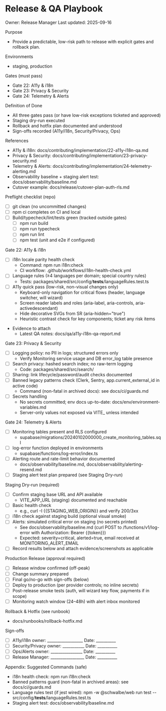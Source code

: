 # Release & QA Playbook

Owner: Release Manager
Last updated: 2025-09-16

Purpose
- Provide a predictable, low-risk path to release with explicit gates and rollback plan.

Environments
- staging, production

Gates (must pass)
- Gate 22: A11y & i18n
- Gate 23: Privacy & Security
- Gate 24: Telemetry & Alerts

Definition of Done
- All three gates pass (or have low-risk exceptions ticketed and approved)
- Staging dry-run executed
- Rollback and hotfix plan documented and understood
- Sign-offs recorded (A11y/i18n, Security/Privacy, Ops)

References
- A11y & i18n: docs/contributing/implementation/22-a11y-i18n-qa.md
- Privacy & Security: docs/contributing/implementation/23-privacy-security.md
- Telemetry & Alerts: docs/contributing/implementation/24-telemetry-alerting.md
- Observability baseline + staging alert test: docs/observability/baseline.md
- Cutover example: docs/release/cutover-plan-auth-rls.md

Preflight checklist (repo)
- [ ] git clean (no uncommitted changes)
- [ ] npm ci completes on CI and local
- [ ] Build/typecheck/lint/tests green (tracked outside gates)
  - [ ] npm run build
  - [ ] npm run typecheck
  - [ ] npm run lint
  - [ ] npm test (unit and e2e if configured)

Gate 22: A11y & i18n
- [ ] i18n locale parity health check
  - Command: npm run i18n:check
  - CI workflow: .github/workflows/i18n-health-check.yml
- [ ] Language rules (≥4 languages per domain; special country rules)
  - Tests: packages/shared/src/config/__tests__/languageRules.test.ts
- [ ] A11y quick pass (low-risk, non-visual changes only)
  - Keyboard-only navigation for critical flows (header, language switcher, will wizard)
  - Screen reader labels and roles (aria-label, aria-controls, aria-activedescendant)
  - Hide decorative SVGs from SR (aria-hidden="true")
  - Heuristic contrast check for key components; ticket any risk items
- Evidence to attach
  - Latest QA notes: docs/qa/a11y-i18n-qa-report.md

Gate 23: Privacy & Security
- [ ] Logging policy: no PII in logs; structured errors only
  - Verify Monitoring service usage and DB error_log table presence
- [ ] Search privacy: hashed search index; no raw-term logging
  - Code: packages/shared/src/search/
- [ ] Sharing: link lifecycle/password/audit checks documented
- [ ] Banned legacy patterns check (Clerk, Sentry, app.current_external_id in active code)
  - Command (non-fatal in archived docs): see docs/ci/guards.md
- [ ] Secrets handling
  - No secrets committed; env docs up-to-date: docs/env/environment-variables.md
  - Server-only values not exposed via VITE_ unless intended

Gate 24: Telemetry & Alerts
- [ ] Monitoring tables present and RLS configured
  - supabase/migrations/20240102000000_create_monitoring_tables.sql
- [ ] log-error function deployed in environments
  - supabase/functions/log-error/index.ts
- [ ] Alerting route and rate-limit behavior documented
  - docs/observability/baseline.md, docs/observability/alerting-resend.md
- [ ] Staging alert test plan prepared (see Staging Dry-run)

Staging Dry-run (required)
- [ ] Confirm staging base URL and API available
  - VITE_APP_URL (staging) documented and reachable
- [ ] Basic health check
  - e.g., curl -I {{STAGING_WEB_ORIGIN}} and verify 200/3xx
- [ ] i18n check against staging build (optional visual smoke)
- [ ] Alerts: simulated critical error on staging (no secrets printed)
  - See docs/observability/baseline.md (curl POST to /functions/v1/log-error with Authorization: Bearer {{token}})
  - Expected: severity=critical, alerted=true, email received at MONITORING_ALERT_EMAIL
- [ ] Record results below and attach evidence/screenshots as applicable

Production Release (approval required)
- [ ] Release window confirmed (off-peak)
- [ ] Change summary prepared
- [ ] Final go/no-go with sign-offs (below)
- [ ] Deploy to production (per provider controls; no inline secrets)
- [ ] Post-release smoke tests (auth, will wizard key flow, payments if in scope)
- [ ] Monitoring watch window (24–48h) with alert inbox monitored

Rollback & Hotfix (see runbook)
- docs/runbooks/rollback-hotfix.md

Sign-offs
- [ ] A11y/i18n owner: __________________ Date: __________
- [ ] Security/Privacy owner: ___________ Date: __________
- [ ] Ops/Alerts owner: ________________ Date: __________
- [ ] Release Manager: _________________ Date: __________

Appendix: Suggested Commands (safe)
- i18n health check: npm run i18n:check
- Banned patterns guard (non-fatal in archived areas): see docs/ci/guards.md
- Language rules test (if jest wired): npm -w @schwalbe/web run test -- src/config/__tests__/languageRules.test.ts
- Staging alert test: docs/observability/baseline.md
